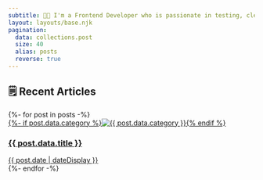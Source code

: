 ```yaml
---
subtitle: 👨‍💻 I'm a Frontend Developer who is passionate in testing, clean code and automation. 
layout: layouts/base.njk
pagination:
  data: collections.post
  size: 40
  alias: posts
  reverse: true
---
```


<section class="section">
  <h2 class="section__title">🗒 Recent Articles</h2>
  {%- for post in posts -%}
  <article class="article">
    <a class="article__link" href="{{ post.url }}">
      {%- if post.data.category %}<img class="article__image" src="/images/{{ post.data.category }}.svg" alt="{{ post.data.category }}">{% endif %}
      <div class="article__content">
        <h3 class="article__title">    
          {{ post.data.title }}
        </h3>
        <div class="article__meta">
          <time datetime="{{ post.date }}">{{ post.date | dateDisplay }}</time>
        </div>
      </div>
    </a>
  </article>
  {%- endfor -%}
</section>
